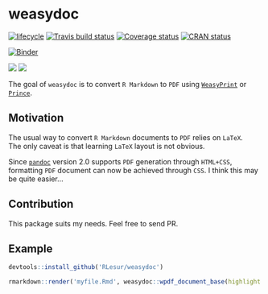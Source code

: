 # weasydoc

[![lifecycle](https://img.shields.io/badge/lifecycle-experimental-orange.svg)](https://www.tidyverse.org/lifecycle/#experimental) [![Travis build status](https://travis-ci.org/RLesur/weasydoc.svg?branch=master)](https://travis-ci.org/RLesur/weasydoc) [![Coverage status](https://codecov.io/gh/RLesur/weasydoc/branch/master/graph/badge.svg)](https://codecov.io/github/RLesur/weasydoc?branch=master) [![CRAN status](https://www.r-pkg.org/badges/version/weasydoc)](https://cran.r-project.org/package=weasydoc)  

[![Binder](https://mybinder.org/badge.svg)](https://mybinder.org/v2/gh/RLesur/weasydoc-demo/master?urlpath=rstudio)  

[![](https://images.microbadger.com/badges/version/rlesur/weasydoc.svg)](https://microbadger.com/images/rlesur/weasydoc "Get your own version badge on microbadger.com") [![](https://images.microbadger.com/badges/image/rlesur/weasydoc.svg)](https://microbadger.com/images/rlesur/weasydoc "Get your own image badge on microbadger.com")

The goal of `weasydoc` is to convert `R Markdown` to `PDF` using [`WeasyPrint`](https://weasyprint.org/) or [`Prince`](https://www.princexml.com/).

## Motivation

The usual way to convert `R Markdown` documents to `PDF` relies on `LaTeX`.  
The only caveat is that learning `LaTeX` layout is not obvious. 

Since [`pandoc`](https://pandoc.org/) version 2.0 supports `PDF` generation through `HTML+CSS`, formatting `PDF` document can now be achieved through `CSS`. I think this may be quite easier...

## Contribution

This package suits my needs. Feel free to send PR. 

## Example

``` r
devtools::install_github('RLesur/weasydoc')

rmarkdown::render('myfile.Rmd', weasydoc::wpdf_document_base(highlight = "pygments"))
```
